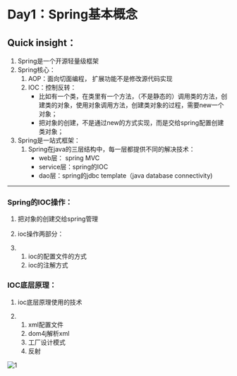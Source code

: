 # Day1：Spring基本概念

## Quick insight：

1. Spring是一个开源轻量级框架
2. Spring核心：
   1. AOP：面向切面编程， 扩展功能不是修改源代码实现
   2. IOC：控制反转：
      - 比如有一个类，在类里有一个方法，（不是静态的）调用类的方法，创建类的对象，使用对象调用方法，创建类对象的过程，需要new一个对象；
      - 把对象的创建，不是通过new的方式实现，而是交给spring配置创建类对象；
3. Spring是一站式框架：
   1. Spring在java的三层结构中，每一层都提供不同的解决技术：
      - web层： spring MVC
      - service层：spring的IOC
      - dao层：spring的jdbc template（java database connectivity)

---

### Spring的IOC操作：

1. 把对象的创建交给spring管理

2. ioc操作两部分：

3. 1. ioc的配置文件的方式
   2. ioc的注解方式

### IOC底层原理：

1. ioc底层原理使用的技术

2. 1. xml配置文件
   2. dom4j解析xml
   3. 工厂设计模式
   4. 反射

![1](C:\Users\yanli\Desktop\1.PNG)